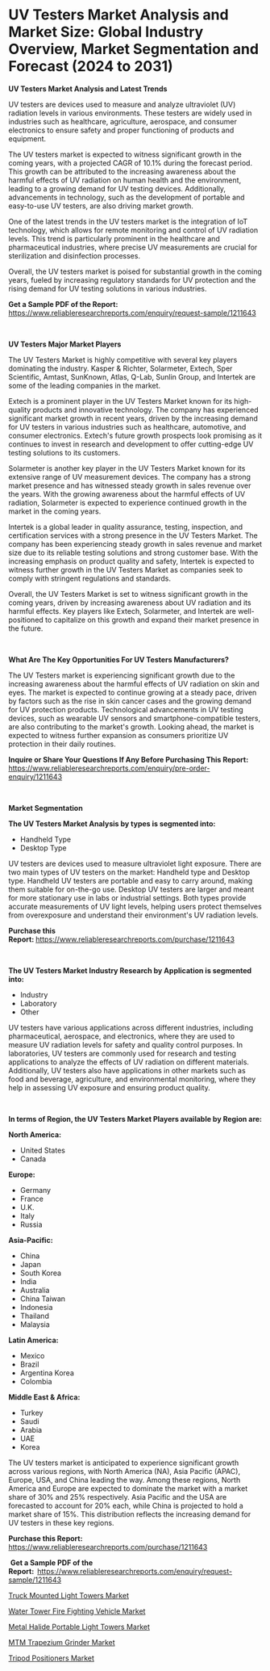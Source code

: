 <p><h1>UV Testers Market Analysis and Market Size: Global Industry Overview, Market Segmentation and Forecast (2024 to 2031)</h1></p><p><strong>UV Testers Market Analysis and Latest Trends</strong></p>
<p><p>UV testers are devices used to measure and analyze ultraviolet (UV) radiation levels in various environments. These testers are widely used in industries such as healthcare, agriculture, aerospace, and consumer electronics to ensure safety and proper functioning of products and equipment.</p><p>The UV testers market is expected to witness significant growth in the coming years, with a projected CAGR of 10.1% during the forecast period. This growth can be attributed to the increasing awareness about the harmful effects of UV radiation on human health and the environment, leading to a growing demand for UV testing devices. Additionally, advancements in technology, such as the development of portable and easy-to-use UV testers, are also driving market growth.</p><p>One of the latest trends in the UV testers market is the integration of IoT technology, which allows for remote monitoring and control of UV radiation levels. This trend is particularly prominent in the healthcare and pharmaceutical industries, where precise UV measurements are crucial for sterilization and disinfection processes.</p><p>Overall, the UV testers market is poised for substantial growth in the coming years, fueled by increasing regulatory standards for UV protection and the rising demand for UV testing solutions in various industries.</p></p>
<p><strong>Get a Sample PDF of the Report:&nbsp;</strong> <a href="https://www.reliableresearchreports.com/enquiry/request-sample/1211643">https://www.reliableresearchreports.com/enquiry/request-sample/1211643</a></p>
<p>&nbsp;</p>
<p><strong>UV Testers Major Market Players</strong></p>
<p><p>The UV Testers Market is highly competitive with several key players dominating the industry. Kasper & Richter, Solarmeter, Extech, Sper Scientific, Amtast, SunKnown, Atlas, Q-Lab, Sunlin Group, and Intertek are some of the leading companies in the market.</p><p>Extech is a prominent player in the UV Testers Market known for its high-quality products and innovative technology. The company has experienced significant market growth in recent years, driven by the increasing demand for UV testers in various industries such as healthcare, automotive, and consumer electronics. Extech's future growth prospects look promising as it continues to invest in research and development to offer cutting-edge UV testing solutions to its customers.</p><p>Solarmeter is another key player in the UV Testers Market known for its extensive range of UV measurement devices. The company has a strong market presence and has witnessed steady growth in sales revenue over the years. With the growing awareness about the harmful effects of UV radiation, Solarmeter is expected to experience continued growth in the market in the coming years.</p><p>Intertek is a global leader in quality assurance, testing, inspection, and certification services with a strong presence in the UV Testers Market. The company has been experiencing steady growth in sales revenue and market size due to its reliable testing solutions and strong customer base. With the increasing emphasis on product quality and safety, Intertek is expected to witness further growth in the UV Testers Market as companies seek to comply with stringent regulations and standards.</p><p>Overall, the UV Testers Market is set to witness significant growth in the coming years, driven by increasing awareness about UV radiation and its harmful effects. Key players like Extech, Solarmeter, and Intertek are well-positioned to capitalize on this growth and expand their market presence in the future.</p></p>
<p>&nbsp;</p>
<p><strong>What Are The Key Opportunities For UV Testers Manufacturers?</strong></p>
<p><p>The UV Testers market is experiencing significant growth due to the increasing awareness about the harmful effects of UV radiation on skin and eyes. The market is expected to continue growing at a steady pace, driven by factors such as the rise in skin cancer cases and the growing demand for UV protection products. Technological advancements in UV testing devices, such as wearable UV sensors and smartphone-compatible testers, are also contributing to the market's growth. Looking ahead, the market is expected to witness further expansion as consumers prioritize UV protection in their daily routines.</p></p>
<p><strong>Inquire or Share Your Questions If Any Before Purchasing This Report:</strong> <a href="https://www.reliableresearchreports.com/enquiry/pre-order-enquiry/1211643">https://www.reliableresearchreports.com/enquiry/pre-order-enquiry/1211643</a></p>
<p>&nbsp;</p>
<p><strong>Market Segmentation</strong></p>
<p><strong>The UV Testers Market Analysis by types is segmented into:</strong></p>
<p><ul><li>Handheld Type</li><li>Desktop Type</li></ul></p>
<p><p>UV testers are devices used to measure ultraviolet light exposure. There are two main types of UV testers on the market: Handheld type and Desktop type. Handheld UV testers are portable and easy to carry around, making them suitable for on-the-go use. Desktop UV testers are larger and meant for more stationary use in labs or industrial settings. Both types provide accurate measurements of UV light levels, helping users protect themselves from overexposure and understand their environment's UV radiation levels.</p></p>
<p><strong>Purchase this Report:&nbsp;</strong><a href="https://www.reliableresearchreports.com/purchase/1211643">https://www.reliableresearchreports.com/purchase/1211643</a></p>
<p>&nbsp;</p>
<p><strong>The UV Testers Market Industry Research by Application is segmented into:</strong></p>
<p><ul><li>Industry</li><li>Laboratory</li><li>Other</li></ul></p>
<p><p>UV testers have various applications across different industries, including pharmaceutical, aerospace, and electronics, where they are used to measure UV radiation levels for safety and quality control purposes. In laboratories, UV testers are commonly used for research and testing applications to analyze the effects of UV radiation on different materials. Additionally, UV testers also have applications in other markets such as food and beverage, agriculture, and environmental monitoring, where they help in assessing UV exposure and ensuring product quality.</p></p>
<p>&nbsp;</p>
<p><strong>In terms of Region, the UV Testers Market Players available by Region are:</strong></p>
<p>
    <p> <strong> North America: </strong>
        <ul>
            <li>United States</li>
            <li>Canada</li>
        </ul>
        </p> 
    <p> <strong> Europe: </strong>
        <ul>
            <li>Germany</li>
            <li>France</li>
            <li>U.K.</li>
            <li>Italy</li>
            <li>Russia</li>
        </ul>
        </p> 
    <p> <strong> Asia-Pacific: </strong>
        <ul>
            <li>China</li>
            <li>Japan</li>
            <li>South Korea</li>
            <li>India</li>
            <li>Australia</li>
            <li>China Taiwan</li>
            <li>Indonesia</li>
            <li>Thailand</li>
            <li>Malaysia</li>
        </ul>
        </p> 
    <p> <strong> Latin America: </strong>
        <ul>
            <li>Mexico</li>
            <li>Brazil</li>
            <li>Argentina Korea</li>
            <li>Colombia</li>
        </ul>
        </p> 
    <p> <strong> Middle East & Africa: </strong>
        <ul>
            <li>Turkey</li>
            <li>Saudi</li>
            <li>Arabia</li>
            <li>UAE</li>
            <li>Korea</li>
        </ul>
    </p>
    </p>
<p><p>The UV testers market is anticipated to experience significant growth across various regions, with North America (NA), Asia Pacific (APAC), Europe, USA, and China leading the way. Among these regions, North America and Europe are expected to dominate the market with a market share of 30% and 25% respectively. Asia Pacific and the USA are forecasted to account for 20% each, while China is projected to hold a market share of 15%. This distribution reflects the increasing demand for UV testers in these key regions.</p></p>
<p><strong>Purchase this Report: </strong><a href="https://www.reliableresearchreports.com/purchase/1211643">https://www.reliableresearchreports.com/purchase/1211643</a></p>
<p>&nbsp;<strong>Get a Sample PDF of the Report:&nbsp;&nbsp;</strong><a href="https://www.reliableresearchreports.com/enquiry/request-sample/1211643">https://www.reliableresearchreports.com/enquiry/request-sample/1211643</a></p>
<p><strong></strong></p>
<p><p><a href="https://medium.com/p/c8cda61c91de/edit">Truck Mounted Light Towers Market</a></p><p><a href="https://medium.com/p/d376d617937d/edit">Water Tower Fire Fighting Vehicle Market</a></p><p><a href="https://medium.com/p/5e3f3b784980/edit">Metal Halide Portable Light Towers Market</a></p><p><a href="https://medium.com/p/d482c0ee86f7/edit">MTM Trapezium Grinder Market</a></p><p><a href="https://medium.com/p/12d3389046e1/edit">Tripod Positioners Market</a></p></p>